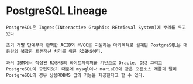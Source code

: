 # PostgreSQL Lineage

    PostgreSQL은 Ingres(INteractive Graphics REtrieval System)에 뿌리를 두고 있다

    초기 개발 단계부터 완벽한 ACID와 MVCC를 지원하는 아키텍쳐로 설계된 PostgreSQL은 대용량의 복잡한 트랜잭션 처리를 위한 RDBMS이다.

    과거 IBM에서 작성된 RDBMS의 화이트페이퍼를 기반으로 Oracle, DB2 그리고 PostgreSQL이 구현되었기 때문에 mysql이나 mariaDB와 같은 오픈소스 제품과 달리 PostgreSQL의 경우 상용RDBMS 급의 기능을 제공한다고 할 수 있다.

    